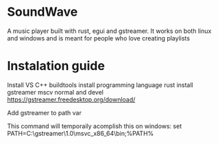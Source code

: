 # SoundWave
A music player built with rust, egui and gstreamer.
It works on both linux and windows and is meant for people who love creating playlists

# Instalation guide
Install VS C++ buildtools
install programming language rust
install gstreamer mscv normal and devel https://gstreamer.freedesktop.org/download/

Add gstreamer to path var

This command will temporaily acomplish this on windows:
    set PATH=C:\gstreamer\1.0\msvc_x86_64\bin;%PATH%
